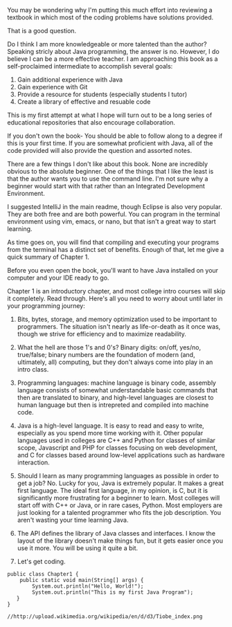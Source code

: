 You may be wondering why I'm putting this much effort into reviewing a textbook in which most of the coding problems have solutions provided. 

That is a good question.

Do I think I am more knowledgeable or more talented than the author? Speaking stricly about Java programming, the answer is no. However, I do believe I can be a more effective teacher. I am approaching this book as a self-proclaimed intermediate to accomplish several goals:

1. Gain additional experience with Java
2. Gain experience with Git
3. Provide a resource for students (especially students I tutor)
4. Create a library of effective and resuable code

This is my first attempt at what I hope will turn out to be a long series of educational repositories that also encourage collaboration. 

If you don't own the book- You should be able to follow along to a degree if this is your first time. If you are somewhat proficient with Java, all of the code provided will also provide the question and assorted notes.

There are a few things I don't like about this book. None are incredibly obvious to the absolute beginner. One of the things that I like the least is that the author wants you to use the command line. I'm not sure why a beginner would start with that rather than an Integrated Development Environment.

I suggested IntelliJ in the main readme, though Eclipse is also very popular. They are both free and are both powerful. You can program in the terminal environment using vim, emacs, or nano, but that isn't a great way to start learning. 

As time goes on, you will find that compiling and executing your programs from the terminal has a distinct set of benefits. Enough of that, let me give a quick summary of Chapter 1.

Before you even open the book, you'll want to have Java installed on your computer and your IDE ready to go. 

Chapter 1 is an introductory chapter, and most college intro courses will skip it completely. Read through. Here's all you need to worry about until later in your programming journey:

1. Bits, bytes, storage, and memory optimization used to be important to programmers. The situation isn't nearly as life-or-death as it once was, though we strive for efficiency and to maximize readability.

2. What the hell are those 1's and 0's? Binary digits: on/off, yes/no, true/false; binary numbers are the foundation of modern (and, ultimately, all) computing, but they don't always come into play in an intro class.

3. Programming languages: machine language is binary code, assembly language consists of somewhat understandable basic commands that then are translated to binary, and high-level languages are closest to human language but then is intrepreted and compiled into machine code.

4. Java is a high-level language. It is easy to read and easy to write, especially as you 
spend more time working with it. Other popular languages used in colleges are C++ and Python for classes of similar scope, Javascript and PHP for classes focusing on web development, and C for classes based around low-level applications such as hardware interaction.

5. Should I learn as many programming languages as possible in order to get a job? No. Lucky for you, Java is extremely popular. It makes a great first language. The ideal first language, in my opinion, is C, but it is significantly more frustrating for a beginner to learn. Most colleges will start off with C++ or Java, or in rare cases, Python. Most employers are just looking for a talented programmer who fits the job description. You aren't wasting your time learning Java.

6. The API defines the library of Java classes and interfaces. I know the layout of the library doesn't make things fun, but it gets easier once you use it more. You will be using it quite a bit.

7. Let's get coding.

```
public class Chapter1 {
	public static void main(String[] args) {
		System.out.println("Hello, World!");
		System.out.println("This is my first Java Program");
   }  
}
```

	//http://upload.wikimedia.org/wikipedia/en/d/d3/Tiobe_index.png

